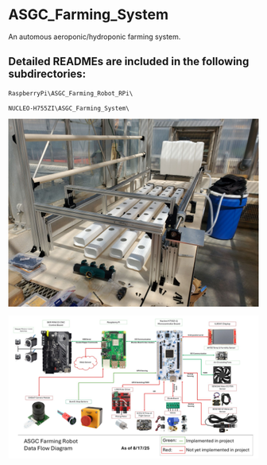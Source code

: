 # ASGC_Farming_System
 An automous aeroponic/hydroponic farming system.

## Detailed READMEs are included in the following subdirectories:

```
RaspberryPi\ASGC_Farming_Robot_RPi\
```
```
NUCLEO-H755ZI\ASGC_Farming_System\
```

![The ASGC Farming System](resources/Farming_System.jpg)

![A Data Flow Diagram For the Farming System's Electronics](resources/Data_Flow_Diagram.jpg)